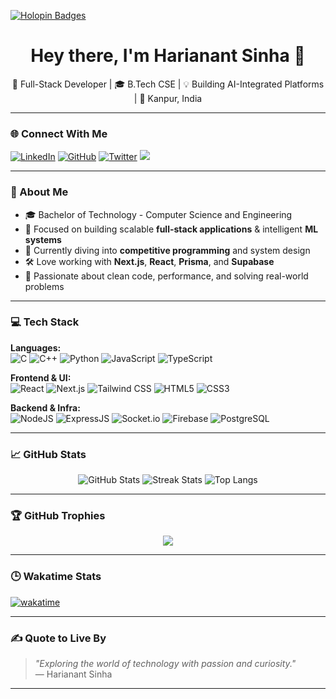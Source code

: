 [![Holopin Badges](https://holopin.me/hsinha11)](https://holopin.io/@hsinha11)

<h1 align="center">Hey there, I'm Harianant Sinha 👋</h1>
<p align="center">
  🚀 Full-Stack Developer | 🎓 B.Tech CSE | 💡 Building AI-Integrated Platforms | 📍 Kanpur, India
</p>

---

### 🌐 Connect With Me

[![LinkedIn](https://img.shields.io/badge/-LinkedIn-blue?style=flat&logo=Linkedin&logoColor=white)](https://www.linkedin.com/in/harianantsinha/)
[![GitHub](https://img.shields.io/github/followers/HSinha11?style=social)](https://github.com/HSinha11)
[![Twitter](https://img.shields.io/twitter/follow/HarianantS?style=social)](https://x.com/HarianantS)
[![](https://visitcount.itsvg.in/api?id=Hsinha11&icon=7&color=9)](https://visitcount.itsvg.in)

---

### 🧠 About Me

- 🎓 Bachelor of Technology - Computer Science and Engineering  
- 💼 Focused on building scalable **full-stack applications** & intelligent **ML systems**
- 🧠 Currently diving into **competitive programming** and system design  
- 🛠️ Love working with **Next.js**, **React**, **Prisma**, and **Supabase**
- 📘 Passionate about clean code, performance, and solving real-world problems

---

### 💻 Tech Stack

**Languages:**  
![C](https://img.shields.io/badge/C-00599C?style=for-the-badge&logo=c&logoColor=white)
![C++](https://img.shields.io/badge/C++-00599C?style=for-the-badge&logo=c%2B%2B&logoColor=white)
![Python](https://img.shields.io/badge/Python-3670A0?style=for-the-badge&logo=python&logoColor=ffdd54)
![JavaScript](https://img.shields.io/badge/JavaScript-323330?style=for-the-badge&logo=javascript&logoColor=F7DF1E)
![TypeScript](https://img.shields.io/badge/TypeScript-007ACC?style=for-the-badge&logo=typescript&logoColor=white)

**Frontend & UI:**  
![React](https://img.shields.io/badge/React-20232a?style=for-the-badge&logo=react&logoColor=61DAFB)
![Next.js](https://img.shields.io/badge/Next.js-000000?style=for-the-badge&logo=next.js&logoColor=white)
![Tailwind CSS](https://img.shields.io/badge/Tailwind_CSS-06B6D4?style=for-the-badge&logo=tailwind-css&logoColor=white)
![HTML5](https://img.shields.io/badge/HTML5-E34F26?style=for-the-badge&logo=html5&logoColor=white)
![CSS3](https://img.shields.io/badge/CSS3-1572B6?style=for-the-badge&logo=css3&logoColor=white)

**Backend & Infra:**  
![NodeJS](https://img.shields.io/badge/Node.js-339933?style=for-the-badge&logo=nodedotjs&logoColor=white)
![ExpressJS](https://img.shields.io/badge/Express.js-000000?style=for-the-badge&logo=express&logoColor=white)
![Socket.io](https://img.shields.io/badge/Socket.io-010101?style=for-the-badge&logo=socket.io&logoColor=white)
![Firebase](https://img.shields.io/badge/Firebase-ffca28?style=for-the-badge&logo=firebase&logoColor=black)
![PostgreSQL](https://img.shields.io/badge/PostgreSQL-316192?style=for-the-badge&logo=postgresql&logoColor=white)

---

### 📈 GitHub Stats

<p align="center">
  <img src="https://github-readme-stats.vercel.app/api?username=Hsinha11&theme=tokyonight&show_icons=true&hide_border=false" alt="GitHub Stats"/>
  <img src="https://github-readme-streak-stats.herokuapp.com/?user=Hsinha11&theme=tokyonight&hide_border=false" alt="Streak Stats"/>
  <img src="https://github-readme-stats.vercel.app/api/top-langs/?username=Hsinha11&theme=tokyonight&layout=compact&hide_border=false" alt="Top Langs"/>
</p>

---

### 🏆 GitHub Trophies

<p align="center">
  <img src="https://github-profile-trophy.vercel.app/?username=Hsinha11&theme=discord&no-frame=false&no-bg=true&margin-w=5&column=-1"/>
</p>

---

### 🕒 Wakatime Stats


[![wakatime](https://wakatime.com/badge/user/05bebc06-1606-4c63-837a-90cc701eec10.svg)](https://wakatime.com/@05bebc06-1606-4c63-837a-90cc701eec10)

---

### ✍️ Quote to Live By
> _"Exploring the world of technology with passion and curiosity."_  
> — Harianant Sinha

---

